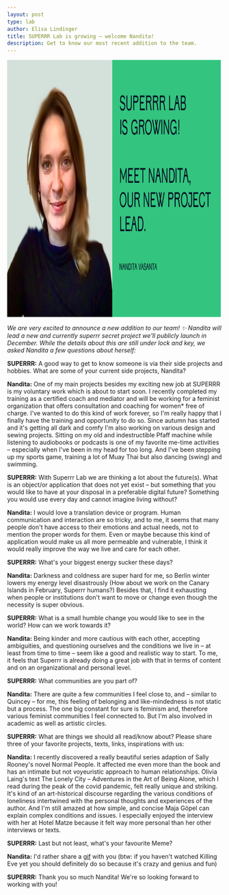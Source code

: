 ```yaml
---
layout: post
type: lab
author: Elisa Lindinger
title: SUPERRR Lab is growing – welcome Nandita!
description: Get to know our most recent addition to the team. 
---
```


<img src="/assets/img/blog/nandita.png" alt="Portrait of Nandita" width="500" height="600">
<p><em>We are very excited to announce a new addition to our team! ✨ Nandita will lead a new and currently superrr secret project we'll publicly launch in December. While the details about this are still under lock and key, we asked Nandita a few questions about herself:</em></p>

<p><b>SUPERRR:</b> A good way to get to know someone is via their side projects and hobbies. What are some of your current side projects, Nandita?
</p>
<p><b>Nandita:</b> One of my main projects besides my exciting new job at SUPERRR is my voluntary work which is about to start soon. I recently completed my training as a certified coach and mediator and will be working for a feminist organization that offers consultation and coaching for women* free of charge. I've wanted to do this kind of work forever, so I'm really happy that I finally have the training and opportunity to do so. Since autumn has started and it's getting all dark and comfy I'm also working on various design and sewing projects. Sitting on my old and indestructible Pfaff machine while listening to audiobooks or podcasts is one of my favorite me-time activities – especially when I've been in my head for too long. And I've been stepping up my sports game, training a lot of Muay Thai but also dancing (swing) and swimming.</p>

<p><b>SUPERRR:</b> With Superrr Lab we are thinking a lot about the future(s). What is an object/or application that does not yet exist – but something that you would like to have at your disposal in a preferable digital future? Something you would use every day and cannot imagine living without?
</p>
<p><b>Nandita:</b> I would love a translation device or program. Human communication and interaction are so tricky, and to me, it seems that many people don't have access to their emotions and actual needs, not to mention the proper words for them. Even or maybe because this kind of application would make us all more permeable and vulnerable, I think it would really improve the way we live and care for each other.</p>
  
<p><b>SUPERRR:</b> What's your biggest energy sucker these days?</p>

<p><b>Nandita:</b> Darkness and coldness are super hard for me, so Berlin winter lowers my energy level disastrously (How about we work on the Canary Islands in February, Superrr humans?) Besides that, I find it exhausting when people or institutions don't want to move or change even though the necessity is super obvious. </p>

<p><b>SUPERRR:</b> What is a small humble change you would like to see in the world? How can we work towards it?</p>

<p><b>Nandita:</b> Being kinder and more cautious with each other, accepting ambiguities, and questioning ourselves and the conditions we live in – at least from time to time – seem like a good and realistic way to start. To me, it feels that Superrr is already doing a great job with that in terms of content and on an organizational and personal level. </p>

<p><b>SUPERRR:</b> What communities are you part of?</p>

<p><b>Nandita:</b> There are quite a few communities I feel close to, and – similar to Quincey – for me, this feeling of belonging and like-mindedness is not static but a process. The one big constant for sure is feminism and, therefore various feminist communities I feel connected to. But I'm also involved in academic as well as artistic circles.</p>

<p><b>SUPERRR:</b> What are things we should all read/know about? Please share three of your favorite projects, texts, links, inspirations with us:</p>

<p><b>Nandita:</b> I recently discovered a really beautiful series adaption of Sally Rooney's novel Normal People. It affected me even more than the book and has an intimate but not voyeuristic approach to human relationships. Olivia Laing's text The Lonely City – Adventures in the Art of Being Alone, which I read during the peak of the covid pandemic, felt really unique and striking. It's kind of an art-historical discourse regarding the various conditions of loneliness intertwined with the personal thoughts and experiences of the author. And I'm still amazed at how simple, and concise Maja Göpel can explain complex conditions and issues. I especially enjoyed the interview with her at Hotel Matze because it felt way more personal than her other interviews or texts.</p>

<p><b>SUPERRR:</b> Last but not least, what's your favourite Meme?</p>
<p><b>Nandita:</b> I'd rather share a <a href="https://tenor.com/view/jodie-comer-yes-nailed-it-cheering-killing-eve-gif-17295762">gif</a> with you (btw: if you haven't watched Killing Eve yet you should definitely do so because it's crazy and genius and fun)</p>

<p><b>SUPERRR:</b> Thank you so much Nandita! We're so looking forward to working with you!</p>
